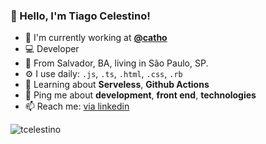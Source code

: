 ### 👋 Hello, I'm Tiago Celestino!

- 🏢 I'm currently working at **[@catho](https://github.com/catho)**
- 💻 Developer
- 🏡 From Salvador, BA, living in São Paulo, SP.
- ⚙️ I use daily: `.js`, `.ts`, `.html`, `.css`, `.rb`
- 🌱 Learning about **Serveless**, **Github Actions**
- 💬 Ping me about **development**, **front end**, **technologies**
- 📫 Reach me: [via linkedin](https://www.linkedin.com/in/tcelestino/)

<img align="center" src="https://github-readme-stats.vercel.app/api?username=tcelestino&show_icons=true&count_private=true&?hide=issues" alt="tcelestino" />
